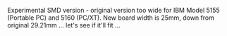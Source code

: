 Experimental SMD version - original version too wide for IBM Model 5155 (Portable PC) and 5160 (PC/XT).
New board width is 25mm, down from original 29.21mm ... let's see if it'll fit ...

